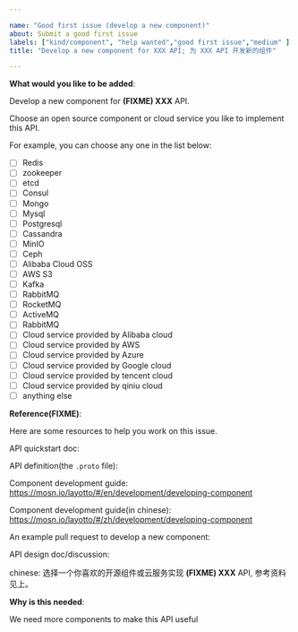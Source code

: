 ```yaml
---

name: "Good first issue (develop a new component)"
about: Submit a good first issue
labels: ["kind/component", "help wanted","good first issue","medium" ]
title: "Develop a new component for XXX API; 为 XXX API 开发新的组件"

---
```


<!-- Please only use this template for submitting good first issues -->

**What would you like to be added**:

Develop a new component for **(FIXME) XXX** API.

Choose an open source component or cloud service you like to implement this API.

For example, you can choose any one in the list below:

- [ ] Redis
- [ ] zookeeper
- [ ] etcd
- [ ] Consul
- [ ] Mongo
- [ ] Mysql
- [ ] Postgresql
- [ ] Cassandra
- [ ] MinIO
- [ ] Ceph
- [ ] Alibaba Cloud OSS
- [ ] AWS S3
- [ ] Kafka
- [ ] RabbitMQ
- [ ] RocketMQ
- [ ] ActiveMQ
- [ ] RabbitMQ
- [ ] Cloud service provided by Alibaba cloud
- [ ] Cloud service provided by AWS
- [ ] Cloud service provided by Azure
- [ ] Cloud service provided by Google cloud
- [ ] Cloud service provided by tencent cloud
- [ ] Cloud service provided by qiniu cloud
- [ ] anything else

**Reference(FIXME)**:

Here are some resources to help you work on this issue.

API quickstart doc:

API definition(the `.proto` file):

Component development guide: https://mosn.io/layotto/#/en/development/developing-component

Component development guide(in chinese): https://mosn.io/layotto/#/zh/development/developing-component

An example pull request to develop a new component:

API design doc/discussion:

chinese:
选择一个你喜欢的开源组件或云服务实现 **(FIXME) XXX** API,
参考资料见上。

**Why is this needed**:

We need more components to make this API useful
